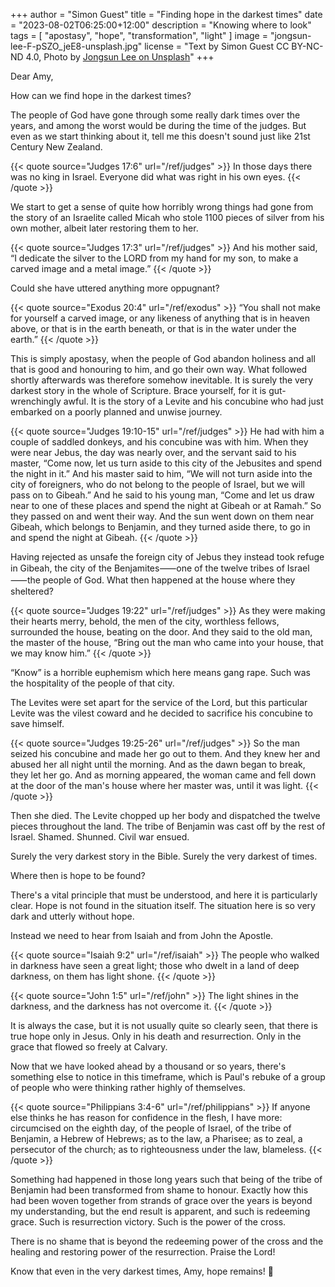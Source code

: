 +++
author = "Simon Guest"
title = "Finding hope in the darkest times"
date = "2023-08-02T06:25:00+12:00"
description = "Knowing where to look"
tags = [ "apostasy", "hope", "transformation", "light" ]
image = "jongsun-lee-F-pSZO_jeE8-unsplash.jpg"
license = "Text by Simon Guest CC BY-NC-ND 4.0, Photo by [Jongsun Lee on Unsplash](https://unsplash.com/photos/F-pSZO_jeE8)"
+++

Dear Amy,

How can we find hope in the darkest times?

The people of God have gone through some really dark times over the years, and among the worst would be during the time of the judges. But even as we start thinking about it, tell me this doesn't sound just like 21st Century New Zealand.

{{< quote source="Judges 17:6" url="/ref/judges" >}}
In those days there was no king in Israel. Everyone did what was right in his own eyes.
{{< /quote >}}

We start to get a sense of quite how horribly wrong things had gone from the story of an Israelite called Micah who stole 1100 pieces of silver from his own mother, albeit later restoring them to her.

{{< quote source="Judges 17:3" url="/ref/judges" >}}
And his mother said, “I dedicate the silver to the LORD from my hand for my son, to make a carved image and a metal image.”
{{< /quote >}}

Could she have uttered anything more oppugnant?

{{< quote source="Exodus 20:4" url="/ref/exodus" >}}
“You shall not make for yourself a carved image, or any likeness of anything that is in heaven above, or that is in the earth beneath, or that is in the water under the earth.”
{{< /quote >}}

This is simply apostasy, when the people of God abandon holiness and all that is good and honouring to him, and go their own way. What followed shortly afterwards was therefore somehow inevitable. It is surely the very darkest story in the whole of Scripture. Brace yourself, for it is gut-wrenchingly awful. It is the story of a Levite and his concubine who had just embarked on a poorly planned and unwise journey.

{{< quote source="Judges 19:10-15" url="/ref/judges" >}}
He had with him a couple of saddled donkeys, and his concubine was with him. When they were near Jebus, the day was nearly over, and the servant said to his master, “Come now, let us turn aside to this city of the Jebusites and spend the night in it.” And his master said to him, “We will not turn aside into the city of foreigners, who do not belong to the people of Israel, but we will pass on to Gibeah.” And he said to his young man, “Come and let us draw near to one of these places and spend the night at Gibeah or at Ramah.” So they passed on and went their way. And the sun went down on them near Gibeah, which belongs to Benjamin, and they turned aside there, to go in and spend the night at Gibeah.
{{< /quote >}}

Having rejected as unsafe the foreign city of Jebus they instead took refuge in Gibeah, the city of the Benjamites⸺one of the twelve tribes of Israel⸺the people of God. What then happened at the house where they sheltered?

{{< quote source="Judges 19:22" url="/ref/judges" >}}
As they were making their hearts merry, behold, the men of the city, worthless fellows, surrounded the house, beating on the door. And they said to the old man, the master of the house, “Bring out the man who came into your house, that we may know him.”
{{< /quote >}}

“Know” is a horrible euphemism which here means gang rape. Such was the hospitality of the people of that city.

The Levites were set apart for the service of the Lord, but this particular Levite was the vilest coward and he decided to sacrifice his concubine to save himself.

{{< quote source="Judges 19:25-26" url="/ref/judges" >}}
So the man seized his concubine and made her go out to them. And they knew her and abused her all night until the morning. And as the dawn began to break, they let her go. And as morning appeared, the woman came and fell down at the door of the man's house where her master was, until it was light.
{{< /quote >}}

Then she died. The Levite chopped up her body and dispatched the twelve pieces throughout the land. The tribe of Benjamin was cast off by the rest of Israel. Shamed. Shunned. Civil war ensued.

Surely the very darkest story in the Bible. Surely the very darkest of times.

Where then is hope to be found?

There's a vital principle that must be understood, and here it is particularly clear. Hope is not found in the situation itself. The situation here is so very dark and utterly without hope.

Instead we need to hear from Isaiah and from John the Apostle.

{{< quote source="Isaiah 9:2" url="/ref/isaiah" >}}
The people who walked in darkness have seen a great light; those who dwelt in a land of deep darkness, on them has light shone.
{{< /quote >}}

{{< quote source="John 1:5" url="/ref/john" >}}
The light shines in the darkness, and the darkness has not overcome it.
{{< /quote >}}

It is always the case, but it is not usually quite so clearly seen, that there is true hope only in Jesus. Only in his death and resurrection. Only in the grace that flowed so freely at Calvary.

Now that we have looked ahead by a thousand or so years, there's something else to notice in this timeframe, which is Paul's rebuke of a group of people who were thinking rather highly of themselves.

{{< quote source="Philippians 3:4-6" url="/ref/philippians" >}}
If anyone else thinks he has reason for confidence in the flesh, I have more: circumcised on the eighth day, of the people of Israel, of the tribe of Benjamin, a Hebrew of Hebrews; as to the law, a Pharisee; as to zeal, a persecutor of the church; as to righteousness under the law, blameless.
{{< /quote >}}

Something had happened in those long years such that being of the tribe of Benjamin had been transformed from shame to honour. Exactly how this had been woven together from strands of grace over the years is beyond my understanding, but the end result is apparent, and such is redeeming grace. Such is resurrection victory. Such is the power of the cross.

There is no shame that is beyond the redeeming power of the cross and the healing and restoring power of the resurrection. Praise the Lord!

Know that even in the very darkest times, Amy, hope remains! 🙏
